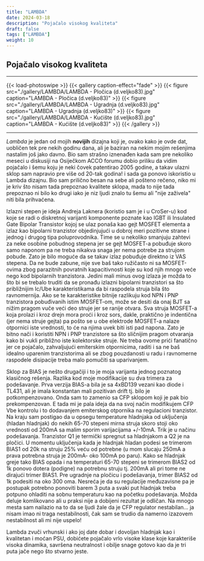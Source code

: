 ```yaml
---
title: "LAMBDA"
date: 2024-03-18
description: "Pojačalo visokog kvaliteta"
draft: false
tags: ["LAMBDA"]
weight: 10
---
```

## Pojačalo visokog kvaliteta
<hr>
{{< load-photoswipe >}}
{{< gallery caption-effect="fade" >}}
  {{< figure src="./gallery/LAMBDA/LAMBDA - Pločica (d.veljko83).jpg" caption="LAMBDA - Pločica (d.veljko83)" >}}
  {{< figure src="./gallery/LAMBDA/LAMBDA - Ugradnja (d.veljko83).jpg" caption="LAMBDA - Ugradnja (d.veljko83)" >}}
  {{< figure src="./gallery/LAMBDA/LAMBDA - Kućište (d.veljko83).jpg" caption="LAMBDA - Kućište (d.veljko83)" >}}
{{< /gallery >}}
<hr>

*Lambda* je jedan od mojih **novijih** dizajna koji je, ovako kako je ovde dat, uobličen tek pre nekih godinu dana, ali je baziran na nekim mojim rešenjima nastalim još jako davno. Bio sam strašno iznenađen kada sam pre nekoliko meseci u diskusiji na Osiječkom ACCO forumu dobio priliku da vidim pojačalo i šemu koju je neki čovek patentirao 2005 godine, a takav ulazni sklop sam napravio pre više od 20-tak godina! i sada ga ponovo iskoristio u Lambda dizajnu. Bio sam prilično besan na sebe ali pošteno rečeno, niko mi je kriv što nisam tada prepoznao kvalitete sklopa, mada to nije tada prepoznao ni bilo ko drugi iako je niz ljudi znalo tu šemu ali "nije zaživela" niti bila prihvaćena.

Izlazni stepen je ideja Andreja Laknera (koristio sam je i u CroSer-u) kod koje se radi o diskretnoj varijanti komponente poznate kao IGBT ili Insulated Gate Bipolar Transistor kojoj se ulaz ponaša kao gejt MOSFET elementa a izlaz kao bipolarni tranzistor objedinjujući u dobroj meri pozitivne strane i jednog i drugog tipa poluprovodnika. Time se u nekoliko smanjuju zahtevi za neke osobine pobudnog stepena jer se gejt MOSFET-a pobuđuje skoro samo naponom pa ne treba nikakva snaga jer nema potrebe za strujom pobude. Zato je bilo moguće da se takav izlaz pobuđuje direktno iz VAS stepena. Da ne bude zabune, nije sve baš tako ružičasto ni sa MOSFET-ovima zbog parazitnih povratnih kapacitivnosti koje su kod njih mnogo veće nego kod bipolarnih tranzistora. Jedini mali minus ovog izlaza je možda to što bi se trebalo truditi da se pronađu izlazni bipolarni tranzistori sa što približnijim Ic/Ube karakteristikama da bi raspodela struja bila što ravnomernija. Ako se te karakteristike bitnije razlikuju kod NPN i PNP tranzistora pobuđivanih istim MOSFET-om, može se desiti da onaj BJT sa nižim pragom vuče veći deo struje jer se ranije otvara. Sva struja MOSFET-a koja prolazi i kroz drejn mora proći i kroz sors, dakle, praktično je indentična (jer nema struje gejta) pa pošto se u obe elektrode MOSFET-a nalaze otpornici iste vrednosti, to će na njima uvek biti isti pad napona. Zato je bitno nači i koristiti NPN i PNP tranzistore sa što sličnijim pragom otvaranja kako bi vukli približno iste kolektorske struje. Ne treba ovome prići fanatično jer ce pojačalo, zahvaljujući emiterskim otpornicima, raditi i sa ne baš idealno uparenim tranzistorima ali se zbog pouzdanosti u radu i ravnomerne raspodele disipacije treba malo pomučiti sa uparivanjem.

Sklop za BIAS je nešto drugačiji i to je moja varijanta jednog poznatog klasičnog rešenja. Razlika kod moje modifikacije su dva trimera za podešavanje. Prva verzija BIAS-a bila je sa 4xBD139 vezani kao diode i TL431, ali je imala konstantan mali pozitivan drift tj. bilo je potkompenzovano. Onda sam to zamenio sa CFP sklopom koji je pak bio prekompenzovan. E tada mi je pala ideja da na svoj način modifikujem CFP Vbe kontrolu i to dodavanjem emiterskog otpornika na regulacioni tranzistor. Na kraju sam postigao da u opsegu temperature hladnjaka od uključenja (hladan hladnjak) do nekih 65-70 stepeni mirna struja skoro stoji oko vrednosti od 200mA sa malim sporim varijacijama +/-10mA. Trik je u načinu podešavanja. Tranzistor Q1 je termički spregnut sa hladnjakom a Q2 je na pločici. U momentu uključenja kada je hladnjak hladan podesi se trimerom BIAS1 od 20k na struju 25% veću od potrebne (u mom slucaju 250mA a prava potrebna struja je 200mA- oko 100mA po paru). Kako se hladnjak greje tako BIAS opada i na temperaturi 65-70 stepeni se trimerom BIAS2 od 1k ponovo dotera (podigne) na potrebnu struju tj. 200mA ali pri tome ne dirajući trimer BIAS1. Pre ugradnje na pločicu i podešavanja, trimer BIAS2 od 1k podesiti na oko 300 oma. Nesreća je da su regulacije međuzavisne pa je postupak potrebno ponoviti barem 3 puta a svaki put hladnjak treba potpuno ohladiti na sobnu temperaturu kao na početku podešavanja. Možda deluje komlikovano ali u praksi nije a dobijeni rezultat je odličan. Na mnogo mesta sam nailazio na to da se ljudi žale da je CFP regulator nestabilan... ja nisam imao ni traga nestabilnosti, čak sam se trudio da namerno izazovem nestabilnost ali mi nije uspelo!

Lambda zvuči vrhunski i ako joj date dobar i dovoljan hladnjak kao i kvalitetan i moćan PSU, dobićete pojačalo vrlo visoke klase koje karakteriše visoka dinamika, savršena neutralnost i obilje snage gotovo kao da je tri puta jače nego što stvarno jeste.

